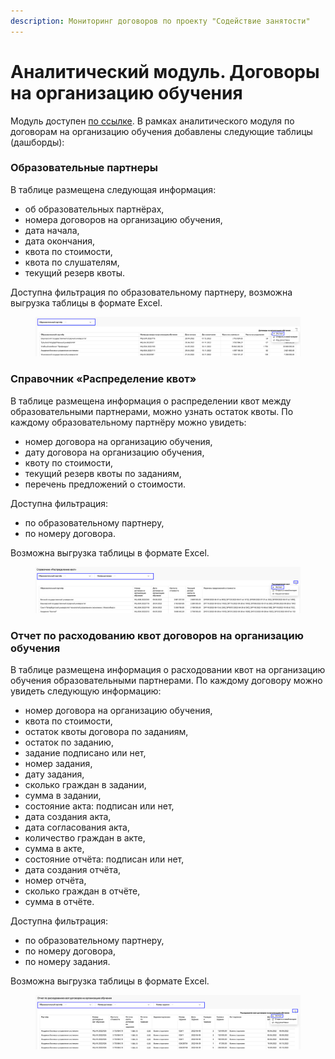 ```yaml
---
description: Мониторинг договоров по проекту "Содействие занятости"
---
```


# Аналитический модуль. Договоры на организацию обучения

Модуль доступен [по ссылке](https://datalens.yandex/5vdv3tvp8w44w). В рамках аналитического модуля по договорам на организацию обучения добавлены следующие таблицы (дашборды):

### Образовательные партнеры

В таблице размещена следующая информация:

* об образовательных партнёрах,&#x20;
* номера договоров на организацию обучения,&#x20;
* дата начала,&#x20;
* дата окончания,&#x20;
* квота по стоимости,&#x20;
* квота по слушателям,&#x20;
* текущий резерв квоты.

Доступна фильтрация по образовательному партнеру, возможна выгрузка таблицы в формате Excel.

<figure><img src="../.gitbook/assets/image (2).png" alt=""><figcaption></figcaption></figure>

### Справочник «Распределение квот»

В таблице размещена информация о распределении квот между образовательными партнерами, можно узнать остаток квоты. По каждому образовательному партнёру можно увидеть:&#x20;

* номер договора на организацию обучения,
* дату договора на организацию обучения,&#x20;
* квоту по стоимости,&#x20;
* текущий резерв квоты по заданиям,&#x20;
* перечень предложений о стоимости.

Доступна фильтрация:&#x20;

* по образовательному партнеру,&#x20;
* по номеру договора.

Возможна выгрузка таблицы в формате Excel.

<figure><img src="../.gitbook/assets/image (40).png" alt=""><figcaption></figcaption></figure>

### Отчет по расходованию квот договоров на организацию обучения

В таблице размещена информация о расходовании квот на организацию обучения образовательными партнерами. По каждому договору можно увидеть следующую информацию:&#x20;

* номер договора на организацию обучения,
* квота по стоимости,&#x20;
* остаток квоты договора по заданиям,&#x20;
* остаток по заданию,&#x20;
* задание подписано или нет,&#x20;
* номер задания,&#x20;
* дату задания,&#x20;
* сколько граждан в задании,&#x20;
* сумма в задании,&#x20;
* состояние акта: подписан или нет,&#x20;
* дата создания акта,&#x20;
* дата согласования акта,&#x20;
* количество граждан в акте,&#x20;
* сумма в акте,&#x20;
* состояние отчёта: подписан или нет,
* дата создания отчёта,&#x20;
* номер отчёта,&#x20;
* сколько граждан в отчёте,&#x20;
* сумма в отчёте.

Доступна фильтрация:&#x20;

* по образовательному партнеру,&#x20;
* по номеру договора,
* по номеру задания.&#x20;

Возможна выгрузка таблицы в формате Excel.

<figure><img src="../.gitbook/assets/image (1).png" alt=""><figcaption></figcaption></figure>

